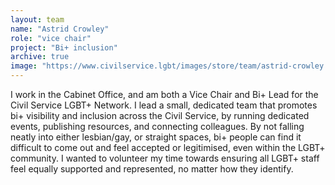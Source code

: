 ```yaml
---
layout: team
name: "Astrid Crowley"
role: "vice chair"
project: "Bi+ inclusion"
archive: true
image: "https://www.civilservice.lgbt/images/store/team/astrid-crowley.jpeg"
---
```


I work in the Cabinet Office, and am both a Vice Chair and Bi+ Lead for the Civil Service LGBT+ Network. I lead a small, dedicated team that promotes bi+ visibility and inclusion across the Civil Service, by running dedicated events, publishing resources, and connecting colleagues. By not falling neatly into either lesbian/gay, or straight spaces, bi+ people can find it difficult to come out and feel accepted or legitimised, even within the LGBT+ community. I wanted to volunteer my time towards ensuring all LGBT+ staff feel equally supported and represented, no matter how they identify.

